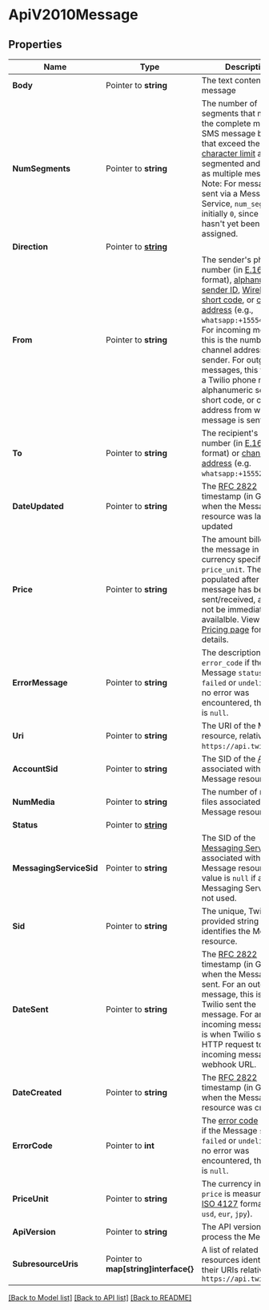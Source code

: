 # ApiV2010Message

## Properties

Name | Type | Description | Notes
------------ | ------------- | ------------- | -------------
**Body** | Pointer to **string** | The text content of the message |
**NumSegments** | Pointer to **string** | The number of segments that make up the complete message. SMS message bodies that exceed the [character limit](https://www.twilio.com/docs/glossary/what-sms-character-limit) are segmented and charged as multiple messages. Note: For messages sent via a Messaging Service, `num_segments` is initially `0`, since a sender hasn't yet been assigned. |
**Direction** | Pointer to [**string**](MessageEnumDirection.md) |  |
**From** | Pointer to **string** | The sender's phone number (in [E.164](https://en.wikipedia.org/wiki/E.164) format), [alphanumeric sender ID](https://www.twilio.com/docs/sms/send-messages#use-an-alphanumeric-sender-id), [Wireless SIM](https://www.twilio.com/docs/wireless/tutorials/communications-guides/how-to-send-and-receive-text-messages), [short code](https://www.twilio.com/docs/sms/api/short-code), or  [channel address](https://www.twilio.com/docs/sms/channels#channel-addresses) (e.g., `whatsapp:+15554449999`). For incoming messages, this is the number or channel address of the sender. For outgoing messages, this value is a Twilio phone number, alphanumeric sender ID, short code, or channel address from which the message is sent. |
**To** | Pointer to **string** | The recipient's phone number (in [E.164](https://en.wikipedia.org/wiki/E.164) format) or [channel address](https://www.twilio.com/docs/sms/channels#channel-addresses) (e.g. `whatsapp:+15552229999`) |
**DateUpdated** | Pointer to **string** | The [RFC 2822](https://datatracker.ietf.org/doc/html/rfc2822#section-3.3) timestamp (in GMT) of when the Message resource was last updated |
**Price** | Pointer to **string** | The amount billed for the message in the currency specified by `price_unit`. The `price` is populated after the message has been sent/received, and may not be immediately availalble. View the [Pricing page](https://www.twilio.com/en-us/pricing) for more details. |
**ErrorMessage** | Pointer to **string** | The description of the `error_code` if the Message `status` is `failed` or `undelivered`. If no error was encountered, the value is `null`. |
**Uri** | Pointer to **string** | The URI of the Message resource, relative to `https://api.twilio.com`. |
**AccountSid** | Pointer to **string** | The SID of the [Account](https://www.twilio.com/docs/iam/api/account) associated with the Message resource |
**NumMedia** | Pointer to **string** | The number of media files associated with the Message resource. |
**Status** | Pointer to [**string**](MessageEnumStatus.md) |  |
**MessagingServiceSid** | Pointer to **string** | The SID of the [Messaging Service](https://www.twilio.com/docs/sms/services/api) associated with the Message resource. The value is `null` if a Messaging Service was not used. |
**Sid** | Pointer to **string** | The unique, Twilio-provided string that identifies the Message resource. |
**DateSent** | Pointer to **string** | The [RFC 2822](https://datatracker.ietf.org/doc/html/rfc2822#section-3.3) timestamp (in GMT) of when the Message was sent. For an outgoing message, this is when Twilio sent the message. For an incoming message, this is when Twilio sent the HTTP request to your incoming message webhook URL. |
**DateCreated** | Pointer to **string** | The [RFC 2822](https://datatracker.ietf.org/doc/html/rfc2822#section-3.3) timestamp (in GMT) of when the Message resource was created |
**ErrorCode** | Pointer to **int** | The [error code](https://www.twilio.com/docs/api/errors) returned if the Message `status` is `failed` or `undelivered`. If no error was encountered, the value is `null`. |
**PriceUnit** | Pointer to **string** | The currency in which `price` is measured, in [ISO 4127](https://www.iso.org/iso/home/standards/currency_codes.htm) format (e.g. `usd`, `eur`, `jpy`). |
**ApiVersion** | Pointer to **string** | The API version used to process the Message |
**SubresourceUris** | Pointer to **map[string]interface{}** | A list of related resources identified by their URIs relative to `https://api.twilio.com` |

[[Back to Model list]](../README.md#documentation-for-models) [[Back to API list]](../README.md#documentation-for-api-endpoints) [[Back to README]](../README.md)


